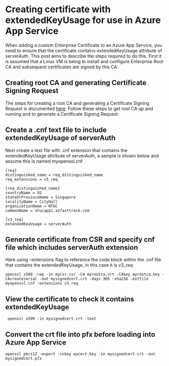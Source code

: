 # Creating certificate with extendedKeyUsage for use in Azure App Service

When adding a custom Enterprise Certificate to an Azure App Service, you need to ensure that the certificate contains extendedKeyUsage attribute of serverAuth. This post aims to describe the steps required to do this. First it is assumed that a Linux VM is being to install and configure Enterprise Root CA and subsequent certificates are signed by this CA.

## Creating root CA and generating Certificate Signing Request

The steps for creating a root CA and generating a Certificate Signing Request is documented [here](https://learn.microsoft.com/en-us/azure/application-gateway/self-signed-certificates). Follow these steps to get root CA up and running and to generate a Certificate Signing Request.


## Create a .cnf text file to include extendedKeyUsage of serverAuth

Next create a text file with .cnf extension that contains the extendedKeyUsage attribute of serverAuth, a sample is shown below and assume this is named myopenssl.cnf

```
[req]
distinguished_name = req_distinguished_name
req_extensions = v3_req

[req_distinguished_name]
countryName = SG
stateOrProvinceName = Singapore
localityName = CityHall
organizationName = NTUC
commonName = ntucapp1.azfasttrack.com

[v3_req]
extendedKeyUsage = serverAuth
```
## Generate certificate from CSR and specify cnf file which includes serverAuth extension

Here using -extensions flag to reference the code block within the .cnf file that contains the extendedKeyUsage, in this case it is v3_req
```
openssl x509 -req -in mycsr.csr -CA myrootca.crt -CAkey myrootca.key -CAcreateserial -out mysignedcert.crt -days 365 -sha256 -extfile myopenssl.cnf -extensions v3_req
```

## View the certificate to check it contains extendedKeyUsage
```
 openssl x509 -in mysignedcert.crt -text
```

## Convert the crt file into pfx before loading into Azure App Service
```
openssl pkcs12 -export -inkey mycert.key -in mysignedcert.crt -out mysignedcert.pfx
```
